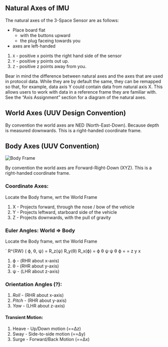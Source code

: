 ## Natural Axes of IMU

The natural axes of the 3-Space Sensor are as follows:
   - Place board flat
        - with the buttons upward
        - the plug faceing towards you
   - axes are left-handed

1. `X` - positive x points the right hand side of the sensor
2. `Y` - positive y points out up.
3. `Z` - positive z points away from you.

Bear in mind the difference between natural axes and the axes that are used in protocol data. While they are by default
the same, they can be remapped so that, for example, data axis Y could contain data from natural axis X. This allows
users to work with data in a reference frame they are familiar with. See the “Axis Assignment” section for a diagram of
the natural axes.

## World Axes (UUV Design Convention)

By convention the world axes are NED (North-East-Down).   Because depth is measured downwards.  This is a right-handed coordinate frame.


## Body Axes (UUV Convention)

![Body Frame]( doc/UUV-Body-Farme.jpg )

By convention the world axes are Forward-Right-Down (XYZ). This is a right-handed coordinate frame.

### Coordinate Axes:
    
Locate the Body frame, wrt the World Frame

1. X - Projects forward, through the nose / bow of the vehicle
2. Y - Projects leftward, starboard side of the vehicle
3. Z - Projects downwards, with the pull of gravity

### Euler Angles: World => Body

Locate the Body frame, wrt the World Frame

` R^{RW} ( ϕ, θ, ψ) = R_z(ψ) R_y(θ) R_x(ϕ) =  ϕ θ ψ ψ θ ϕ = = z y x

1. ϕ - (RHR about x-axis)
2. θ - (RHR about y-axis)
3. ψ - (LHR about z-axis)

### Orientation Angles (?):

1. _Roll_ - (RHR about x-axis)
2. _Pitch_ - (RHR about y-axis)
3. _Yaw_ - (LHR about z-axis)

#### Transient Motion:
1. Heave - Up/Down motion (==Δz) 
2. Sway - Side-to-side motion (==Δy)
3. Surge - Forward/Back Motion (==Δx)
